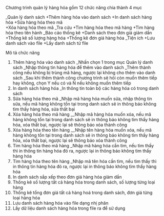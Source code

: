 Chương trình quản lý hàng hóa gồm 12 chức năng chia thành 4 mục

_Quản lý danh sách
+Thêm hàng hóa vào danh sách
+In danh sách hàng hóa
+Sửa hàng hóa theo mã   
+Xóa hàng hóa theo mã
_Tra cứu
+Tìm hàng hóa theo mã hàng
+Tìm hàng hóa theo tên hành
_Báo cáo thống kê 
+Danh sách theo đơn giá giảm dần
+Thống kê số lượng hàng hóa
+Thống kê đơn giá hàng hóa
_Tiện ích
+Lưu danh sách vào file
+Lấy danh sách từ file

Mô tả chức năng
1. Thêm hàng hóa vào danh sách
_Nhấn chọn 1 trong mục Quản lý danh sách
_Nhập thông tin hàng hóa để thêm vào danh sách
_Thêm thành công nếu không bị trùng mã hàng, ngược lại không cho thêm vào danh sách
_Sau khi thêm thành công chương trình sẽ hỏi còn muốn thêm tiếp hay không, chọn Y nếu có và N nếu không muốn thêm tiếp
2. In danh sách hàng hóa
_In thông tin toàn bộ các hàng hóa có trong danh sách
3. Sửa hàng hóa theo mã
_Nhập mã hàng hóa muốn sửa, nhập thông tin sửa, nếu mã hàng không tồn tại trong danh sách sẽ in thông báo không tìm thấy hàng hóa, sửa thất bại
4. Xóa hàng hóa theo mã hàng
__Nhập mã hàng hóa muốn xóa, nếu mã hàng không tồn tại trong danh sách sẽ in thông báo không tìm thấy hàng hóa, xóa thất bại, ngược lại sẽ thông báo xóa thành công
5. Xóa hàng hóa theo tên hàng
__Nhập tên hàng hóa muốn xóa, nếu mã hàng không tồn tại trong danh sách sẽ in thông báo không tìm thấy hàng hóa, xóa thất bại, ngược lại sẽ thông báo xóa thành công
6. Tìm hàng hóa theo mã hàng
_Nhập mã hàng hóa cần tìm, nếu tìm thấy thì in thông tin hàng hóa đó ra, ngược lại in thông báo không tìm thấy hàng hóa
7. Tìm hàng hóa theo tên hàng
_Nhập mã tên hóa cần tìm, nếu tìm thấy thì in thông tin hàng hóa đó ra, ngược lại in thông báo không tìm thấy hàng hóa
8. In danh sách sắp xếp theo đơn giá hàng hóa giảm dần
9. Thống kê số lượng tất cả hàng hóa trong danh sách, số lượng từng loại hàng
10. Thống kê tổng đơn giá tất cả hàng hoá trong danh sách, đơn giá từng loại hàng hóa
11. Lưu danh sách hàng hóa vào file dạng nhị phân
12. Lấy dữ liệu danh sách hàng hóa trong file ra để sử dụng
